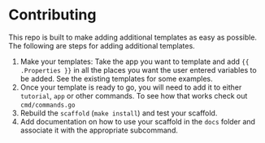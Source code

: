 # Contributing

This repo is built to make adding additional templates as easy as possible. The following are steps for adding additional templates.

1. Make your templates: Take the app you want to template and add `{{ .Properties }}` in all the places you want the user entered variables to be added. See the existing templates for some examples.
2. Once your template is ready to go, you will need to add it to either `tutorial`, `app` or other commands. To see how that works check out `cmd/commands.go`
3. Rebuild the `scaffold` (`make install`) and test your scaffold. 
4. Add documentation on how to use your scaffold in the `docs` folder and associate it with the appropriate subcommand.